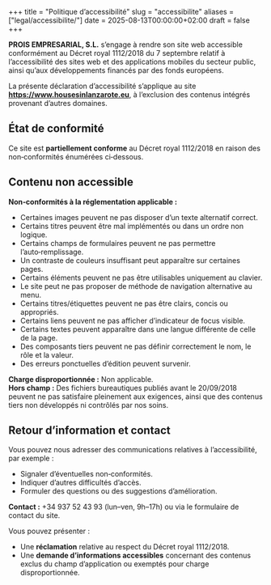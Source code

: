 +++ 
title = "Politique d’accessibilité"
slug  = "accessibilite"
aliases = ["legal/accessibilite/"]
date  = 2025-08-13T00:00:00+02:00
draft = false
+++

**PROIS EMPRESARIAL, S.L.** s’engage à rendre son site web accessible conformément au Décret royal 1112/2018 du 7 septembre relatif à l’accessibilité des sites web et des applications mobiles du secteur public, ainsi qu’aux développements financés par des fonds européens.

La présente déclaration d’accessibilité s’applique au site **https://www.housesinlanzarote.eu**, à l’exclusion des contenus intégrés provenant d’autres domaines.

## État de conformité
Ce site est **partiellement conforme** au Décret royal 1112/2018 en raison des non‑conformités énumérées ci‑dessous.

## Contenu non accessible
**Non‑conformités à la réglementation applicable :**
- Certaines images peuvent ne pas disposer d’un texte alternatif correct.
- Certains titres peuvent être mal implémentés ou dans un ordre non logique.
- Certains champs de formulaires peuvent ne pas permettre l’auto‑remplissage.
- Un contraste de couleurs insuffisant peut apparaître sur certaines pages.
- Certains éléments peuvent ne pas être utilisables uniquement au clavier.
- Le site peut ne pas proposer de méthode de navigation alternative au menu.
- Certains titres/étiquettes peuvent ne pas être clairs, concis ou appropriés.
- Certains liens peuvent ne pas afficher d’indicateur de focus visible.
- Certains textes peuvent apparaître dans une langue différente de celle de la page.
- Des composants tiers peuvent ne pas définir correctement le nom, le rôle et la valeur.
- Des erreurs ponctuelles d’édition peuvent survenir.

**Charge disproportionnée :** Non applicable.  
**Hors champ :** Des fichiers bureautiques publiés avant le 20/09/2018 peuvent ne pas satisfaire pleinement aux exigences, ainsi que des contenus tiers non développés ni contrôlés par nos soins.

## Retour d’information et contact
Vous pouvez nous adresser des communications relatives à l’accessibilité, par exemple :
- Signaler d’éventuelles non‑conformités.
- Indiquer d’autres difficultés d’accès.
- Formuler des questions ou des suggestions d’amélioration.

**Contact :** +34 937 52 43 93 (lun–ven, 9h–17h) ou via le formulaire de contact du site.

Vous pouvez présenter :
- Une **réclamation** relative au respect du Décret royal 1112/2018.
- Une **demande d’informations accessibles** concernant des contenus exclus du champ d’application ou exemptés pour charge disproportionnée.